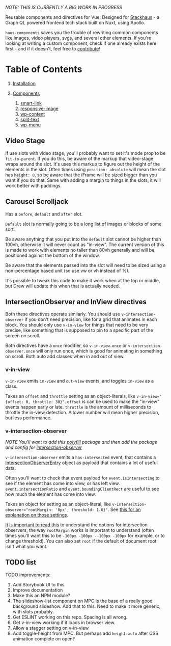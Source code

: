_NOTE: THIS IS CURRENTLY A BIG WORK IN PROGRESS_

Reusable components and directives for Vue. Designed for [Stackhaus](https://github.com/funkhaus/stackhaus) - a Graph QL powered frontend tech stack built on Nuxt, using Apollo.

`haus-components` saves you the trouble of rewriting common components like images, video players, svgs, and several other elements. If you're looking at writing a custom component, check if one already exists here first - and if it doesn't, feel free to [contribute](#contributing)!

# Table of Contents

1.  [Installation](#installation)
1.  [Components](#components)

    1.  [smart-link](#smart-link)
    1.  [responsive-image](#responsive-image)
    1.  [wp-content](#wp-content)
    1.  [split-text](#wp-content)
    1.  [wp-menu](#wp-menu)

## Video Stage

If use slots with video stage, you'll probably want to set it's mode prop to be `fit-to-parent`. If you do this, be aware of the markup that video-stage wraps around the slot. It's uses this markup to figure out the height of the elements in the slot. Often times using `position: absolute` will mean the slot has `height: 0`, so be aware that the iFrame will be sized bigger than you want if you do that. Same with adding a margin to things in the slots, it will work better with paddings.

## Carousel Scrolljack

Has a `before`, `default` and `after` slot.

`Default` slot is normally going to be a long list of images or blocks of some sort.

Be aware anything that you put into the `default` slot cannot be higher than 100vh, otherwise it will never count as "in-view". The current version of this is made to work with elements no taller than 80vh generally and will be positioned against the bottom of the window.

Be aware that the elements passed into the slot will need to be sized using a non-percentage based unit (so use vw or vh instead of %).

It's possible to tweak this code to make it work when at the top or middle, but Drew will update this when that is actually needed.

## IntersectionObserver and InView directives

Both these directives operate similarly. You should use `v-intersection-observer` if you don't need precision, like for a grid that animates in each block. You should only use `v-in-view` for things that need to be very precise, like something that is supposed to pin to a specific part of the screen on scroll.

Both directives have a `once` modifier, so `v-in-view.once` or `v-intersection-observer.once` will only run once, which is good for animating in something on scroll. Both auto add classes when in and out of view.

### v-in-view

`v-in-view` emits `in-view` and `out-view` events, and toggles `in-view` as a class.

Takes an `offset` and `throttle` setting as an object-literals, like `v-in-view="{offset: 0, throttle: 30}"`. `offset` is can be used to make the "in-view" events happen early or late. `throttle` is the amount of milliseconds to throttle the in-view detection. A lower number will mean higher precision, but less performance.

### v-intersection-observer

_NOTE You'll want to add this [polyfill](https://www.npmjs.com/package/nuxt-polyfill) package and then add the package and config for [intersection-observer](https://www.npmjs.com/package/intersection-observer)_

`v-intersection-observer` emits a `has-intersected` event, that contains a [IntersectionObserverEntry](https://developer.mozilla.org/en-US/docs/Web/API/IntersectionObserverEntry) object as payload that contains a lot of useful data.

Often you'll want to check that event payload for `event.isIntersecting` to see if the element has come into view, or has left view. `event.intersectionRatio` and `event.boundingClientRect` are useful to see how much the element has come into view.

Takes an object for setting as an object-literal, like `v-intersection-observer="rootMargin: '0px', threshold: 1.0}"`. See [this for an explanation on those settings](https://developer.mozilla.org/en-US/docs/Web/API/Intersection_Observer_API).

[It is important to read this](https://developer.mozilla.org/en-US/docs/Web/API/Intersection_Observer_API) to understand the options for intersection observers, the way `rootMargin` works is important to understand (often times you'll want this to be `-100px -100px --100px -100px` for example, or to change threshold). You can also set `root` if the default of document root isn't what you want.

## TODO list

TODO improvements:

1.  Add Storybook UI to this
1.  Improve documentation
1.  Make this an NPM module?
1.  The slideshow-list component on MPC is the base of a really good background slideshow. Add that to this. Need to make it more generic, with slots probably.
1.  Get ESLINT working on this repo. Spacing is all wrong.
1.  Get v-in-view working if it loads in browser view.
1.  Allow a stagger setting on v-in-view
1.  Add toggle-height from MPC. But perhaps add `height:auto` after CSS animation complete on open?
